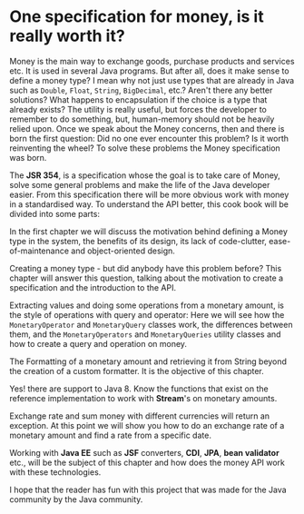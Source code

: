 # One specification for money, is it really worth it?

Money is the main way to exchange goods, purchase products and services etc. It is used in several Java programs. But after all, does it make sense to define a money type? I mean why not just use types that are already in Java such as `Double`, `Float`, `String`, `BigDecimal`, etc.? Aren't there any better solutions? What happens to encapsulation if the choice is a type that already exists? The utility is really useful, but forces the developer to remember to do something, but, human-memory should not be heavily relied upon. Once we speak about the Money concerns, then and there is born the first question: Did no one ever encounter this problem? Is it worth reinventing the wheel? To solve these problems the Money specification was born.

The **JSR 354**, is a specification whose the goal is to take care of Money, solve some general problems and make the life of the Java developer easier. From this specification there will be more obvious work with money in a standardised way. To understand the API better, this cook book will be divided into some parts:

In the first chapter we will discuss the motivation behind defining a Money type in the system, the benefits of its design, its lack of code-clutter,  ease-of-maintenance and object-oriented design.

Creating a money type - but did anybody have this problem before? This chapter will answer this question, talking about the motivation to create a specification and the introduction to the API.

Extracting values and doing some operations from a monetary amount, is the style of operations with query and operator: Here we will see how the `MonetaryOperator` and `MonetaryQuery` classes work, the differences between them, and the `MonetaryOperators` and `MonetaryQueries` utility classes and how to create a query and operation on money.

The Formatting of a monetary amount and retrieving it from String beyond the creation of a custom formatter. It is the objective of this chapter.

Yes! there are support to Java 8. Know the functions that exist on the reference implementation to work with **Stream**'s on monetary amounts.

Exchange rate and sum  money with different currencies will return an exception. At this point we will show you how to do an exchange rate of a monetary amount and find a rate from a specific date.

Working with **Java EE** such as **JSF** converters, **CDI**, **JPA**, **bean validator** etc., will be the subject of this chapter and how does the money API work with these technologies.

I hope that the reader has fun with this project that was made for the Java community by the Java community.